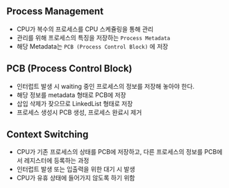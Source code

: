 ## Process Management
- CPU가 복수의 프로세스를 CPU 스케쥴링을 통해 관리
- 관리를 위해 프로세스의 특징을 저장하는 `Process Metadata`
- 해당 Metadata는 `PCB (Process Control Block)` 에 저장

## PCB (Process Control Block)
- 인터럽트 발생 시 waiting 중인 프로세스의 정보를 저장해 놓아야 한다. 
- 해당 정보를 metadata 형태로 PCB에 저장
- 삽입 삭제가 잦으므로 LinkedList 형태로 저장
- 프로세스 생성시 PCB 생성, 프로세스 완료시 제거

## Context Switching
- CPU가 기존 프로세스의 상태를 PCB에 저장하고, 다른 프로세스의 정보를 PCB에서 레지스터에 등록하는 과정
- 인터럽트 발생 또는 입출력을 위한 대기 시 발생
- CPU가 유휴 상태에 들어가지 않도록 하기 위함
